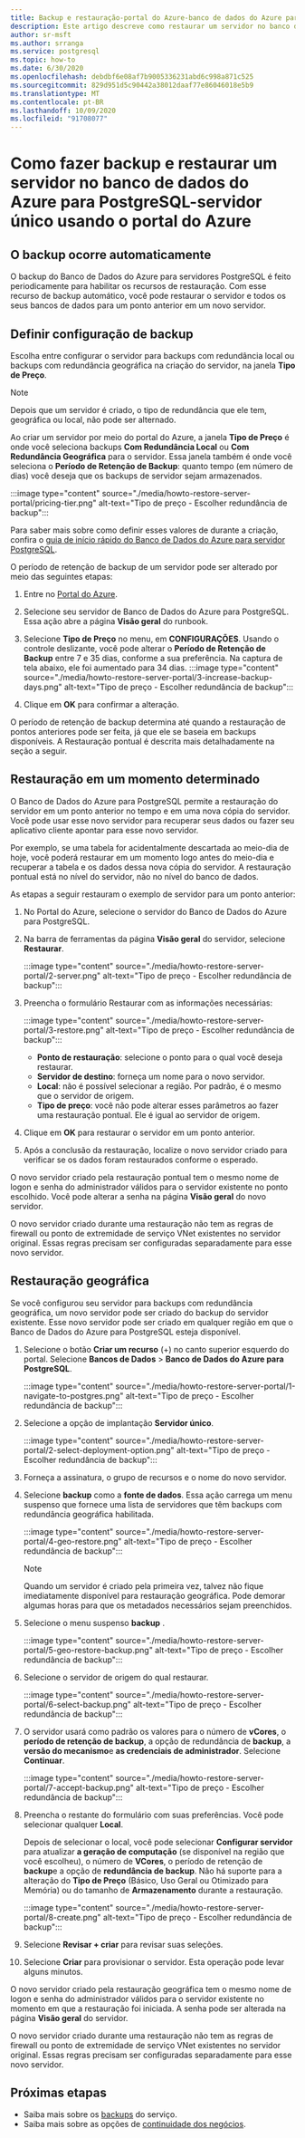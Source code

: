 ```yaml
---
title: Backup e restauração-portal do Azure-banco de dados do Azure para PostgreSQL-servidor único
description: Este artigo descreve como restaurar um servidor no banco de dados do Azure para PostgreSQL-servidor único usando o portal do Azure.
author: sr-msft
ms.author: srranga
ms.service: postgresql
ms.topic: how-to
ms.date: 6/30/2020
ms.openlocfilehash: debdbf6e08af7b9005336231abd6c998a871c525
ms.sourcegitcommit: 829d951d5c90442a38012daaf77e86046018e5b9
ms.translationtype: MT
ms.contentlocale: pt-BR
ms.lasthandoff: 10/09/2020
ms.locfileid: "91708077"
---
```

# <a name="how-to-backup-and-restore-a-server-in-azure-database-for-postgresql---single-server-using-the-azure-portal"></a>Como fazer backup e restaurar um servidor no banco de dados do Azure para PostgreSQL-servidor único usando o portal do Azure

## <a name="backup-happens-automatically"></a>O backup ocorre automaticamente
O backup do Banco de Dados do Azure para servidores PostgreSQL é feito periodicamente para habilitar os recursos de restauração. Com esse recurso de backup automático, você pode restaurar o servidor e todos os seus bancos de dados para um ponto anterior em um novo servidor.

## <a name="set-backup-configuration"></a>Definir configuração de backup

Escolha entre configurar o servidor para backups com redundância local ou backups com redundância geográfica na criação do servidor, na janela **Tipo de Preço**.

> [!NOTE]
> Depois que um servidor é criado, o tipo de redundância que ele tem, geográfica ou local, não pode ser alternado.
>

Ao criar um servidor por meio do portal do Azure, a janela **Tipo de Preço** é onde você seleciona backups **Com Redundância Local** ou **Com Redundância Geográfica** para o servidor. Essa janela também é onde você seleciona o **Período de Retenção de Backup**: quanto tempo (em número de dias) você deseja que os backups de servidor sejam armazenados.

   :::image type="content" source="./media/howto-restore-server-portal/pricing-tier.png" alt-text="Tipo de preço - Escolher redundância de backup":::

Para saber mais sobre como definir esses valores de durante a criação, confira o [guia de início rápido do Banco de Dados do Azure para servidor PostgreSQL](quickstart-create-server-database-portal.md).

O período de retenção de backup de um servidor pode ser alterado por meio das seguintes etapas:
1. Entre no [Portal do Azure](https://portal.azure.com/).
2. Selecione seu servidor de Banco de Dados do Azure para PostgreSQL. Essa ação abre a página **Visão geral** do runbook.
3. Selecione **Tipo de Preço** no menu, em **CONFIGURAÇÕES**. Usando o controle deslizante, você pode alterar o **Período de Retenção de Backup** entre 7 e 35 dias, conforme a sua preferência.
Na captura de tela abaixo, ele foi aumentado para 34 dias.
:::image type="content" source="./media/howto-restore-server-portal/3-increase-backup-days.png" alt-text="Tipo de preço - Escolher redundância de backup":::

4. Clique em **OK** para confirmar a alteração.

O período de retenção de backup determina até quando a restauração de pontos anteriores pode ser feita, já que ele se baseia em backups disponíveis. A Restauração pontual é descrita mais detalhadamente na seção a seguir. 

## <a name="point-in-time-restore"></a>Restauração em um momento determinado
O Banco de Dados do Azure para PostgreSQL permite a restauração do servidor em um ponto anterior no tempo e em uma nova cópia do servidor. Você pode usar esse novo servidor para recuperar seus dados ou fazer seu aplicativo cliente apontar para esse novo servidor.

Por exemplo, se uma tabela for acidentalmente descartada ao meio-dia de hoje, você poderá restaurar em um momento logo antes do meio-dia e recuperar a tabela e os dados dessa nova cópia do servidor. A restauração pontual está no nível do servidor, não no nível do banco de dados.

As etapas a seguir restauram o exemplo de servidor para um ponto anterior:
1. No Portal do Azure, selecione o servidor do Banco de Dados do Azure para PostgreSQL. 

2. Na barra de ferramentas da página **Visão geral** do servidor, selecione **Restaurar**.

   :::image type="content" source="./media/howto-restore-server-portal/2-server.png" alt-text="Tipo de preço - Escolher redundância de backup":::

3. Preencha o formulário Restaurar com as informações necessárias:

   :::image type="content" source="./media/howto-restore-server-portal/3-restore.png" alt-text="Tipo de preço - Escolher redundância de backup":::
   - **Ponto de restauração**: selecione o ponto para o qual você deseja restaurar.
   - **Servidor de destino**: forneça um nome para o novo servidor.
   - **Local**: não é possível selecionar a região. Por padrão, é o mesmo que o servidor de origem.
   - **Tipo de preço**: você não pode alterar esses parâmetros ao fazer uma restauração pontual. Ele é igual ao servidor de origem. 

4. Clique em **OK** para restaurar o servidor em um ponto anterior. 

5. Após a conclusão da restauração, localize o novo servidor criado para verificar se os dados foram restaurados conforme o esperado.

O novo servidor criado pela restauração pontual tem o mesmo nome de logon e senha do administrador válidos para o servidor existente no ponto escolhido. Você pode alterar a senha na página **Visão geral** do novo servidor.

O novo servidor criado durante uma restauração não tem as regras de firewall ou ponto de extremidade de serviço VNet existentes no servidor original. Essas regras precisam ser configuradas separadamente para esse novo servidor.

## <a name="geo-restore"></a>Restauração geográfica

Se você configurou seu servidor para backups com redundância geográfica, um novo servidor pode ser criado do backup do servidor existente. Esse novo servidor pode ser criado em qualquer região em que o Banco de Dados do Azure para PostgreSQL esteja disponível.  

1. Selecione o botão **Criar um recurso** (+) no canto superior esquerdo do portal. Selecione **Bancos de Dados** > **Banco de Dados do Azure para PostgreSQL**.

   :::image type="content" source="./media/howto-restore-server-portal/1-navigate-to-postgres.png" alt-text="Tipo de preço - Escolher redundância de backup":::

2. Selecione a opção de implantação **Servidor único**.

   :::image type="content" source="./media/howto-restore-server-portal/2-select-deployment-option.png" alt-text="Tipo de preço - Escolher redundância de backup":::
 
3. Forneça a assinatura, o grupo de recursos e o nome do novo servidor. 

4. Selecione **backup** como a **fonte de dados**. Essa ação carrega um menu suspenso que fornece uma lista de servidores que têm backups com redundância geográfica habilitada.
   
   :::image type="content" source="./media/howto-restore-server-portal/4-geo-restore.png" alt-text="Tipo de preço - Escolher redundância de backup":::
    
   > [!NOTE]
   > Quando um servidor é criado pela primeira vez, talvez não fique imediatamente disponível para restauração geográfica. Pode demorar algumas horas para que os metadados necessários sejam preenchidos.
   >

5. Selecione o menu suspenso **backup** .
   
   :::image type="content" source="./media/howto-restore-server-portal/5-geo-restore-backup.png" alt-text="Tipo de preço - Escolher redundância de backup":::

6. Selecione o servidor de origem do qual restaurar.
   
   :::image type="content" source="./media/howto-restore-server-portal/6-select-backup.png" alt-text="Tipo de preço - Escolher redundância de backup":::

7. O servidor usará como padrão os valores para o número de **vCores**, o **período de retenção de backup**, a opção de redundância de **backup**, a **versão do mecanismo**e **as credenciais de administrador**. Selecione **Continuar**. 
   
   :::image type="content" source="./media/howto-restore-server-portal/7-accept-backup.png" alt-text="Tipo de preço - Escolher redundância de backup":::

8. Preencha o restante do formulário com suas preferências. Você pode selecionar qualquer **Local**.

    Depois de selecionar o local, você pode selecionar **Configurar servidor** para atualizar **a geração de computação** (se disponível na região que você escolheu), o número de **VCores**, o período de retenção de **backup**e a opção de **redundância de backup**. Não há suporte para a alteração do **Tipo de Preço** (Básico, Uso Geral ou Otimizado para Memória) ou do tamanho de **Armazenamento** durante a restauração.

   :::image type="content" source="./media/howto-restore-server-portal/8-create.png" alt-text="Tipo de preço - Escolher redundância de backup"::: 

9. Selecione **Revisar + criar** para revisar suas seleções. 

10. Selecione **Criar** para provisionar o servidor. Esta operação pode levar alguns minutos.

O novo servidor criado pela restauração geográfica tem o mesmo nome de logon e senha do administrador válidos para o servidor existente no momento em que a restauração foi iniciada. A senha pode ser alterada na página **Visão geral** do servidor.

O novo servidor criado durante uma restauração não tem as regras de firewall ou ponto de extremidade de serviço VNet existentes no servidor original. Essas regras precisam ser configuradas separadamente para esse novo servidor.


## <a name="next-steps"></a>Próximas etapas
- Saiba mais sobre os [backups](concepts-backup.md) do serviço.
- Saiba mais sobre as opções de [continuidade dos negócios](concepts-business-continuity.md).